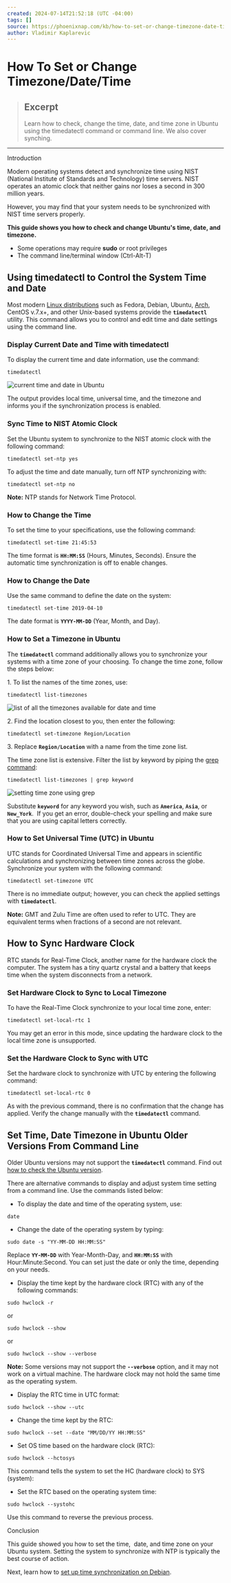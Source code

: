 ```yaml
---
created: 2024-07-14T21:52:18 (UTC -04:00)
tags: []
source: https://phoenixnap.com/kb/how-to-set-or-change-timezone-date-time-ubuntu
author: Vladimir Kaplarevic
---
```


# How To Set or Change Timezone/Date/Time

> ## Excerpt
> Learn how to check, change the time, date, and time zone in Ubuntu using the timedatectl command or command line. We also cover synching.

---
Introduction

Modern operating systems detect and synchronize time using NIST (National Institute of Standards and Technology) time servers. NIST operates an atomic clock that neither gains nor loses a second in 300 million years.

However, you may find that your system needs to be synchronized with NIST time servers properly.

****This guide shows you how to check and change Ubuntu's time, date, and timezone.****


-   Some operations may require **sudo** or root privileges
-   The command line/terminal window (Ctrl-Alt-T)

## Using timedatectl to Control the System Time and Date

Most modern [Linux distributions](https://phoenixnap.com/glossary/what-is-a-linux-distribution) such as Fedora, Debian, Ubuntu, [Arch](https://phoenixnap.com/kb/arch-linux-install), CentOS v.7.x+, and other Unix-based systems provide the **`timedatectl`** utility. This command allows you to control and edit time and date settings using the command line.

### Display Current Date and Time with timedatectl

To display the current time and date information, use the command:

```
timedatectl
```

![current time and date in Ubuntu](https://phoenixnap.com/kb/wp-content/uploads/2021/04/timedatectl-check-date-time-timezone-linux.png)

The output provides local time, universal time, and the timezone and informs you if the synchronization process is enabled.

### Sync Time to NIST Atomic Clock

Set the Ubuntu system to synchronize to the NIST atomic clock with the following command:

```
timedatectl set-ntp yes
```

To adjust the time and date manually, turn off NTP synchronizing with:

```
timedatectl set-ntp no
```

**Note:** NTP stands for Network Time Protocol.

### How to Change the Time

To set the time to your specifications, use the following command:

```
timedatectl set-time 21:45:53
```

The time format is **`HH:MM:SS`** (Hours, Minutes, Seconds). Ensure the automatic time synchronization is off to enable changes.

### How to Change the Date

Use the same command to define the date on the system:

```
timedatectl set-time 2019-04-10
```

The date format is **`YYYY-MM-DD`** (Year, Month, and Day).

### How to Set a Timezone in Ubuntu

The **`timedatectl`** command additionally allows you to synchronize your systems with a time zone of your choosing. To change the time zone, follow the steps below:

1\. To list the names of the time zones, use:

```
timedatectl list-timezones
```

![list of all the timezones available for date and time](https://phoenixnap.com/kb/wp-content/uploads/2021/04/timedatectl-list-timezones.png)

2\. Find the location closest to you, then enter the following:

```
timedatectl set-timezone Region/Location
```

3\. Replace **`Region/Location`** with a name from the time zone list.

The time zone list is extensive. Filter the list by keyword by piping the [grep command](https://phoenixnap.com/kb/grep-command-linux-unix-examples):

```
timedatectl list-timezones | grep keyword
```

![setting time zone using grep](https://phoenixnap.com/kb/wp-content/uploads/2021/04/timedatectl-list-timezone-grep.png)

Substitute **`keyword`** for any keyword you wish, such as **`America`**, **`Asia`**, or **`New_York`**.  If you get an error, double-check your spelling and make sure that you are using capital letters correctly.

### How to Set Universal Time (UTC) in Ubuntu

UTC stands for Coordinated Universal Time and appears in scientific calculations and synchronizing between time zones across the globe. Synchronize your system with the following command:

```
timedatectl set-timezone UTC
```

There is no immediate output; however, you can check the applied settings with **`timedatectl`**.

**Note:** GMT and Zulu Time are often used to refer to UTC. They are equivalent terms when fractions of a second are not relevant.

## How to Sync Hardware Clock

RTC stands for Real-Time Clock, another name for the hardware clock the computer. The system has a tiny quartz crystal and a battery that keeps time when the system disconnects from a network.

### Set Hardware Clock to Sync to Local Timezone

To have the Real-Time Clock synchronize to your local time zone, enter:

```
timedatectl set-local-rtc 1
```

You may get an error in this mode, since updating the hardware clock to the local time zone is unsupported.

### Set the Hardware Clock to Sync with UTC

Set the hardware clock to synchronize with UTC by entering the following command:

```
timedatectl set-local-rtc 0
```

As with the previous command, there is no confirmation that the change has applied. Verify the change manually with the **`timedatectl`** command.

## Set Time, Date Timezone in Ubuntu Older Versions From Command Line

Older Ubuntu versions may not support the **`timedatectl`** command. Find out [how to check the Ubuntu version](https://phoenixnap.com/kb/how-to-check-ubuntu-version).

There are alternative commands to display and adjust system time setting from a command line. Use the commands listed below:

-   To display the date and time of the operating system, use:

```
date
```

-   Change the date of the operating system by typing:

```
sudo date -s "YY-MM-DD HH:MM:SS"
```

Replace **`YY-MM-DD`** with Year-Month-Day, and **`HH:MM:SS`** with Hour:Minute:Second. You can set just the date or only the time, depending on your needs.

-   Display the time kept by the hardware clock (RTC) with any of the following commands:

```
sudo hwclock -r
```

or

```
sudo hwclock --show
```

or

```
sudo hwclock --show --verbose
```

**Note:** Some versions may not support the **`--verbose`** option, and it may not work on a virtual machine. The hardware clock may not hold the same time as the operating system.

-   Display the RTC time in UTC format:

```
sudo hwclock --show --utc
```

-   Change the time kept by the RTC:

```
sudo hwclock --set --date "MM/DD/YY HH:MM:SS"
```

-   Set OS time based on the hardware clock (RTC):

```
sudo hwclock --hctosys
```

This command tells the system to set the HC (hardware clock) to SYS (system):

-   Set the RTC based on the operating system time:

```
sudo hwclock --systohc
```

Use this command to reverse the previous process.

Conclusion

This guide showed you how to set the time,  date, and time zone on your Ubuntu system. Setting the system to synchronize with NTP is typically the best course of action.

Next, learn how to [set up time synchronization on Debian](https://phoenixnap.com/kb/debian-time-sync).
